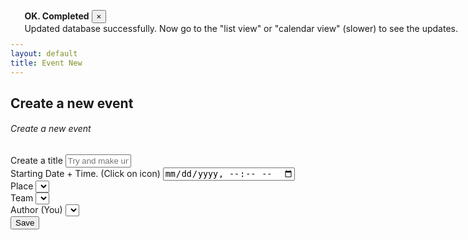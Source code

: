 ```yaml
---
layout: default
title: Event New
---
```


<div class="toast" data-autohide="false"  aria-live="assertive" aria-atomic="true" data-delay="4000" style="position: absolute; top: 1rem; right: 1rem;">
  <div class="toast-header">
    <strong class="mr-auto text-primary">OK. Completed</strong>
    <!-- <small>OK</small> -->
    <button type="button" class="ml-2 mb-1 close" data-dismiss="toast">&times;</button>
  </div>
  <div class="toast-body">
    Updated database successfully. Now go to the "list view" or "calendar view" (slower) to see the updates.

  </div>
</div>


<div>
<h2>Create a new event</h2>

<div>
    <form id="makeNewEvent">
        <div class="card shadow mb-4">
            <div class="card-header py-3">
                <h6 class="m-0 font-weight-bold text-primary">Create a new event</h6>
            </div>
            <div class="card-body">
                <div class="form-group">
                    <label for="title">Create a title</label>
                    <input class="form-control" type="text" id="title" name="title" required placeholder="Try and make unique so can search for later."
                    minlength="4" maxlength="8" size="10">
                </div>
                <div class="form-group">
                    <label for="date">Starting Date + Time. (Click on icon)</label>
                    <input class="form-control" type="datetime-local" id="date" name="date" minlength="4" maxlength="50" size="40">
                </div>    
                <div class="form-group">
                    <label for="place">Place</label>
                    <select name="place[]" id="place" class="form-control"></select>
                </div>
                <div class="form-group">
                    <label for="team">Team</label>
                    <select name="team[]" id="team" class="form-control"></select>
                </div>
                <div class="form-group">
                    <label for="author">Author (You)</label>
                    <select name="author[]" id="author" class="form-control"></select>
                </div>
                <button class="btn btn-primary btn-block" type="submit" id="submitForm">Save</button>
            </div>
        </div>
    </form>
</div>

<script>
     $('form').on('submit', function (event) {
        event.preventDefault()
        eventNew();
    });

    // async function getPlaceList(){
    //     let ddPlace = $('#place');
    //     ddPlace.empty();
    //     ddPlace.prop('selectedIndex', 0);

    //     const data = await placesList();
    //     data.map(function(data2){
    //         let id = data2.id;
    //         let title = data2.fields.Title
    //         let place = title + "-" + data2.fields.Meeting_Place
    //         ddPlace.append($('<option></option>').attr('value', id).text(place));
    //     });
    // }
    async function getPlacesList(){
        let ddPlace = $('#place');
        ddPlace.empty();
        ddPlace.prop('selectedIndex', 0)

        const events = await axios.get('https://myeventus.netlify.app/.netlify/functions/places-list')
        .then(res => {
            let data = res.data.data;
            console.log("EVENTS.MD FROM LAMBDA: ", res);
            data.map(function(data2){
                let id = data2.id;
                let title = data2.fields.Title
                let place = title + "-" + data2.fields.Meeting_Place
                ddPlace.append($('<option></option>').attr('value', id).text(place));
            });
            return data
        })
        .catch(err => {
            console.log("ERROR", err);
        });
    }

    // async function getTeamsList(){
    //     let ddTeam = $('#team');
    //     ddTeam.empty();
    //     ddTeam.prop('selectedIndex', 0);

    //     const data = await teamsList();
    //     data.map(function(data2){
    //         let id = data2.id;
    //         let title = data2.fields.Title
    //         ddTeam.append($('<option></option>').attr('value', id).text(title));
    //     });
    // }

    async function getTeamsList(){
        let ddTeam = $('#team');
        ddTeam.empty();
        ddTeam.prop('selectedIndex', 0);

        const events = await axios.get('https://myeventus.netlify.app/.netlify/functions/teams-list')
        .then(res => {
            let data = res.data.data;
            console.log("EVENTS.MD FROM LAMBDA: ", res);
            data.map(function(data2){
            let id = data2.id;
            let title = data2.fields.Title
            ddTeam.append($('<option></option>').attr('value', id).text(title));
        });
            return data
        })
        .catch(err => {
            console.log("ERROR", err);
        });
    }

    // async function getMemberList(){
    //     let ddAuthor = $('#author');
    //     ddAuthor.empty();
    //     ddAuthor.prop('selectedIndex', 0);

    //     const data = await membersList();
    //     data.map(function(data2){
    //         let id = data2.id;
    //         let title = data2.fields.Alias
    //         ddAuthor.append($('<option></option>').attr('value', id).text(title));
    //     });
    // }

    async function getUsersList(){
        let ddAuthor = $('#author');
        ddAuthor.empty();
        ddAuthor.prop('selectedIndex', 0);

        const events = await axios.get('https://myeventus.netlify.app/.netlify/functions/users-list')
        .then(res => {
            let data = res.data.data;
            console.log("EVENTS.MD FROM LAMBDA: ", res);
            data.map(function(data2){
                let id = data2.id;
                let title = data2.fields.Alias
                ddAuthor.append($('<option></option>').attr('value', id).text(title));
            });
            return data
        })
        .catch(err => {
            console.log("ERROR", err);
        });

    }

    async function eventNew(){
        var title = $('#title').val();
        var date = $('#date').val();
        var author = $('#author').val();
        var place = $('#place').val();
        var team = $('#team').val();

        let realdate = new Date(date)//Was auto adding +11 hours (Due to Sydney/Australia time zone) before this correction.
        
        //eventNewData(title, realdate, team, author, place);

        // const data = {
        //     fields: {
        //         Title: title, //From user form.
        //         Date_Start: realdate, //From user form.
        //         Team_Invited_Id_LI: [team], //From user form.
        //         Place: [place], //From user form.
        //         Author_LI: [author], //From user form.
        //         Confirmed: [author], //Auto assigned.
        //         Status: "ON (Going Ahead)"
        //     }
        // }

        const data = {
            "fields": {
                "Title": title, //From user form.
                "Date_Start": realdate, //From user form.
                "Team_Invited_Id_LI": [team], //From user form.
                "Place": [place], //From user form.
                "Author_LI": [author], //From user form.
                "Confirmed": [author], //Auto assigned.
                "Status": "ON (Going Ahead)"
            }
        }

        console.log("READ TO CREATE NEW EVENT: ", data);

        const items = await axios.post('https://myeventus.netlify.app/.netlify/functions/events-new', data)
        .then(res => {
                let data = res.data;
                console.log("NEW EVENT RESPONSE: ", res);
                $('.toast').toast('show');
                //Clear fields in form.
                $('#title').val("");
                $('#date').val("");
                $('#place').val("");
                $('#author').val("");
                return data
        })
        // .then(e => {
        //     //displayEvents(e);
        // })
        .catch(err => {
            console.log("ERROR", err);
        })
     }

    $(document).ready(function() {
        getTeamsList();
        getPlacesList();
        getUsersList();
    });
</script>
